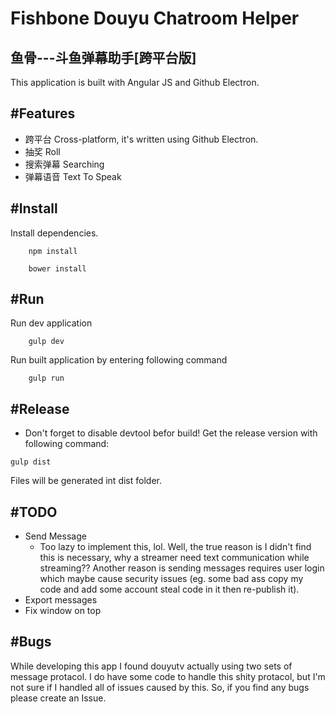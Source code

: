 # Fishbone Douyu Chatroom Helper
## 鱼骨---斗鱼弹幕助手[跨平台版]

This application is built with Angular JS and Github Electron.

#Features
---
* 跨平台 Cross-platform, it's written using Github Electron.
* 抽奖 Roll
* 搜索弹幕 Searching
* 弹幕语音 Text To Speak
 
#Install
--- 

Install dependencies.

```
	npm install

	bower install
```


#Run 
---
Run dev application
```
	gulp dev
```

Run built application by entering following command

```
	gulp run
```

#Release
---
* Don't forget to disable devtool befor build!
Get the release version with following command:

```
gulp dist
```
Files will be generated int dist folder.

#TODO
---
* Send Message
	- Too lazy to implement this, lol. Well, the true reason is I didn't find this is necessary, why a streamer need text communication while streaming?? Another reason is sending messages requires user login which maybe cause security issues (eg. some bad ass copy my code and add some account steal code in it then re-publish it).
* Export messages
* Fix window on top

#Bugs
---
While developing this app I found douyutv actually using two sets of message protacol. I do have some code to handle this shity protacol, but I'm not sure if I handled all of issues caused by this. So, if you find any bugs please create an Issue.


